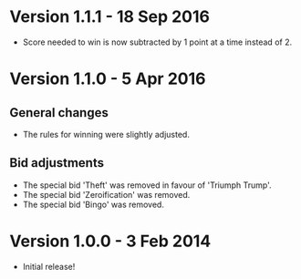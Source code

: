 Version 1.1.1 - 18 Sep 2016
===========================
- Score needed to win is now subtracted by 1 point at a time instead of 2.

Version 1.1.0 - 5 Apr 2016
==========================
## General changes
- The rules for winning were slightly adjusted.

## Bid adjustments
- The special bid 'Theft' was removed in favour of 'Triumph Trump'.
- The special bid 'Zeroification' was removed.
- The special bid 'Bingo' was removed.

Version 1.0.0 - 3 Feb 2014
==========================
- Initial release!

